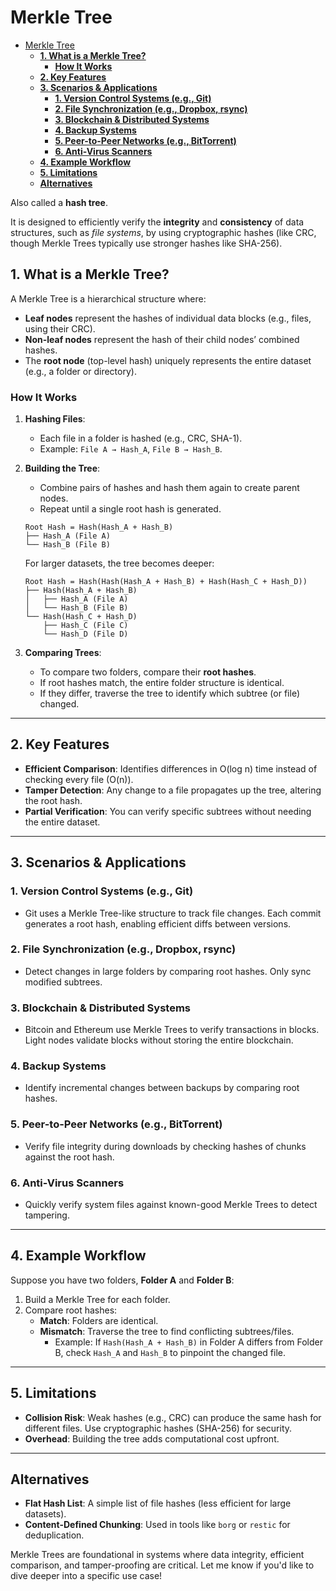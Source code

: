 # Merkle Tree

- [Merkle Tree](#merkle-tree)
  - [**1. What is a Merkle Tree?**](#1-what-is-a-merkle-tree)
    - [**How It Works**](#how-it-works)
  - [**2. Key Features**](#2-key-features)
  - [**3. Scenarios \& Applications**](#3-scenarios--applications)
    - [**1. Version Control Systems (e.g., Git)**](#1-version-control-systems-eg-git)
    - [**2. File Synchronization (e.g., Dropbox, rsync)**](#2-file-synchronization-eg-dropbox-rsync)
    - [**3. Blockchain \& Distributed Systems**](#3-blockchain--distributed-systems)
    - [**4. Backup Systems**](#4-backup-systems)
    - [**5. Peer-to-Peer Networks (e.g., BitTorrent)**](#5-peer-to-peer-networks-eg-bittorrent)
    - [**6. Anti-Virus Scanners**](#6-anti-virus-scanners)
  - [**4. Example Workflow**](#4-example-workflow)
  - [**5. Limitations**](#5-limitations)
  - [**Alternatives**](#alternatives)

Also called a **hash tree**.

It is designed to efficiently verify the **integrity** and **consistency** of data structures, such as *file systems*, by using cryptographic hashes (like CRC, though Merkle Trees typically use stronger hashes like SHA-256).

## **1. What is a Merkle Tree?**  

A Merkle Tree is a hierarchical structure where:  

- **Leaf nodes** represent the hashes of individual data blocks (e.g., files, using their CRC).  
- **Non-leaf nodes** represent the hash of their child nodes’ combined hashes.  
- The **root node** (top-level hash) uniquely represents the entire dataset (e.g., a folder or directory).  

### **How It Works**  

1. **Hashing Files**:  
   - Each file in a folder is hashed (e.g., CRC, SHA-1).  
   - Example: `File A → Hash_A`, `File B → Hash_B`.  

2. **Building the Tree**:  
   - Combine pairs of hashes and hash them again to create parent nodes.  
   - Repeat until a single root hash is generated.  

   ```
   Root Hash = Hash(Hash_A + Hash_B)
   ├── Hash_A (File A)
   └── Hash_B (File B)
   ```  

   For larger datasets, the tree becomes deeper:  

   ```
   Root Hash = Hash(Hash(Hash_A + Hash_B) + Hash(Hash_C + Hash_D))
   ├── Hash(Hash_A + Hash_B)
   │   ├── Hash_A (File A)
   │   └── Hash_B (File B)
   └── Hash(Hash_C + Hash_D)
       ├── Hash_C (File C)
       └── Hash_D (File D)
   ```  

3. **Comparing Trees**:  
   - To compare two folders, compare their **root hashes**.  
   - If root hashes match, the entire folder structure is identical.  
   - If they differ, traverse the tree to identify which subtree (or file) changed.  

---

## **2. Key Features**  

- **Efficient Comparison**: Identifies differences in O(log n) time instead of checking every file (O(n)).  
- **Tamper Detection**: Any change to a file propagates up the tree, altering the root hash.  
- **Partial Verification**: You can verify specific subtrees without needing the entire dataset.  

---

## **3. Scenarios & Applications**  

### **1. Version Control Systems (e.g., Git)**  

- Git uses a Merkle Tree-like structure to track file changes. Each commit generates a root hash, enabling efficient diffs between versions.  

### **2. File Synchronization (e.g., Dropbox, rsync)**  

- Detect changes in large folders by comparing root hashes. Only sync modified subtrees.  

### **3. Blockchain & Distributed Systems**  

- Bitcoin and Ethereum use Merkle Trees to verify transactions in blocks. Light nodes validate blocks without storing the entire blockchain.  

### **4. Backup Systems**  

- Identify incremental changes between backups by comparing root hashes.  

### **5. Peer-to-Peer Networks (e.g., BitTorrent)**  

- Verify file integrity during downloads by checking hashes of chunks against the root hash.  

### **6. Anti-Virus Scanners**  

- Quickly verify system files against known-good Merkle Trees to detect tampering.  

---

## **4. Example Workflow**  

Suppose you have two folders, **Folder A** and **Folder B**:  

1. Build a Merkle Tree for each folder.  
2. Compare root hashes:  
   - **Match**: Folders are identical.  
   - **Mismatch**: Traverse the tree to find conflicting subtrees/files.  
     - Example: If `Hash(Hash_A + Hash_B)` in Folder A differs from Folder B, check `Hash_A` and `Hash_B` to pinpoint the changed file.  

---

## **5. Limitations**  

- **Collision Risk**: Weak hashes (e.g., CRC) can produce the same hash for different files. Use cryptographic hashes (SHA-256) for security.  
- **Overhead**: Building the tree adds computational cost upfront.  

---

## **Alternatives**  

- **Flat Hash List**: A simple list of file hashes (less efficient for large datasets).  
- **Content-Defined Chunking**: Used in tools like `borg` or `restic` for deduplication.  

Merkle Trees are foundational in systems where data integrity, efficient comparison, and tamper-proofing are critical. Let me know if you'd like to dive deeper into a specific use case!

